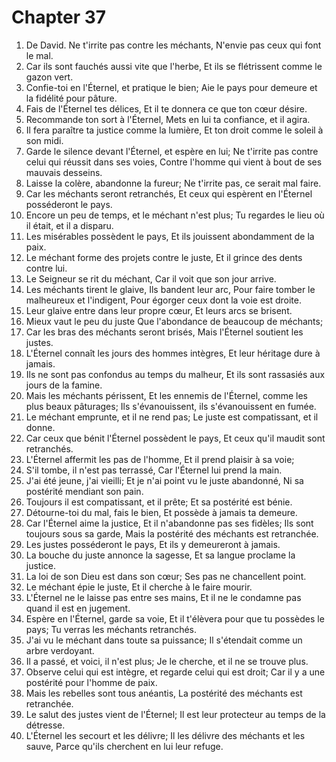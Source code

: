# Chapter 37

1. De David. Ne t'irrite pas contre les méchants, N'envie pas ceux qui font le mal.
2. Car ils sont fauchés aussi vite que l'herbe, Et ils se flétrissent comme le gazon vert.
3. Confie-toi en l'Éternel, et pratique le bien; Aie le pays pour demeure et la fidélité pour pâture.
4. Fais de l'Éternel tes délices, Et il te donnera ce que ton cœur désire.
5. Recommande ton sort à l'Éternel, Mets en lui ta confiance, et il agira.
6. Il fera paraître ta justice comme la lumière, Et ton droit comme le soleil à son midi.
7. Garde le silence devant l'Éternel, et espère en lui; Ne t'irrite pas contre celui qui réussit dans ses voies, Contre l'homme qui vient à bout de ses mauvais desseins.
8. Laisse la colère, abandonne la fureur; Ne t'irrite pas, ce serait mal faire.
9. Car les méchants seront retranchés, Et ceux qui espèrent en l'Éternel posséderont le pays.
10. Encore un peu de temps, et le méchant n'est plus; Tu regardes le lieu où il était, et il a disparu.
11. Les misérables possèdent le pays, Et ils jouissent abondamment de la paix.
12. Le méchant forme des projets contre le juste, Et il grince des dents contre lui.
13. Le Seigneur se rit du méchant, Car il voit que son jour arrive.
14. Les méchants tirent le glaive, Ils bandent leur arc, Pour faire tomber le malheureux et l'indigent, Pour égorger ceux dont la voie est droite.
15. Leur glaive entre dans leur propre cœur, Et leurs arcs se brisent.
16. Mieux vaut le peu du juste Que l'abondance de beaucoup de méchants;
17. Car les bras des méchants seront brisés, Mais l'Éternel soutient les justes.
18. L'Éternel connaît les jours des hommes intègres, Et leur héritage dure à jamais.
19. Ils ne sont pas confondus au temps du malheur, Et ils sont rassasiés aux jours de la famine.
20. Mais les méchants périssent, Et les ennemis de l'Éternel, comme les plus beaux pâturages; Ils s'évanouissent, ils s'évanouissent en fumée.
21. Le méchant emprunte, et il ne rend pas; Le juste est compatissant, et il donne.
22. Car ceux que bénit l'Éternel possèdent le pays, Et ceux qu'il maudit sont retranchés.
23. L'Éternel affermit les pas de l'homme, Et il prend plaisir à sa voie;
24. S'il tombe, il n'est pas terrassé, Car l'Éternel lui prend la main.
25. J'ai été jeune, j'ai vieilli; Et je n'ai point vu le juste abandonné, Ni sa postérité mendiant son pain.
26. Toujours il est compatissant, et il prête; Et sa postérité est bénie.
27. Détourne-toi du mal, fais le bien, Et possède à jamais ta demeure.
28. Car l'Éternel aime la justice, Et il n'abandonne pas ses fidèles; Ils sont toujours sous sa garde, Mais la postérité des méchants est retranchée.
29. Les justes posséderont le pays, Et ils y demeureront à jamais.
30. La bouche du juste annonce la sagesse, Et sa langue proclame la justice.
31. La loi de son Dieu est dans son cœur; Ses pas ne chancellent point.
32. Le méchant épie le juste, Et il cherche à le faire mourir.
33. L'Éternel ne le laisse pas entre ses mains, Et il ne le condamne pas quand il est en jugement.
34. Espère en l'Éternel, garde sa voie, Et il t'élèvera pour que tu possèdes le pays; Tu verras les méchants retranchés.
35. J'ai vu le méchant dans toute sa puissance; Il s'étendait comme un arbre verdoyant.
36. Il a passé, et voici, il n'est plus; Je le cherche, et il ne se trouve plus.
37. Observe celui qui est intègre, et regarde celui qui est droit; Car il y a une postérité pour l'homme de paix.
38. Mais les rebelles sont tous anéantis, La postérité des méchants est retranchée.
39. Le salut des justes vient de l'Éternel; Il est leur protecteur au temps de la détresse.
40. L'Éternel les secourt et les délivre; Il les délivre des méchants et les sauve, Parce qu'ils cherchent en lui leur refuge.

